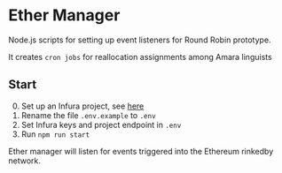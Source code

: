# Ether Manager

Node.js scripts for setting up event listeners for Round Robin prototype.

It creates `cron jobs` for reallocation assignments among Amara linguists

## Start

0. Set up an Infura project, see [here](https://blog.infura.io/getting-started-with-infura-28e41844cc89/)
1. Rename the file `.env.example` to `.env`
2. Set Infura keys and project endpoint in `.env`
3. Run `npm run start`

Ether manager will listen for events triggered into the Ethereum rinkedby network.